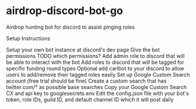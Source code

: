 # airdrop-discord-bot-go
Airdrop hunting bot for discord to assist pinging roles

Setup Instructions

Setup your own bot instance at discord's dev page
Give the bot permissions TODO which permissions?
Add admin role to discord that will be able to interact with the bot
Add roles to discord that will be tagged for specific funding round types
Optional add carlbot to your discord to allow users to add/remove their tagged roles easily
Set up Google Custom Search account (free trial should be fine)
Create a custom search that has twitter.com/* as possible base searches
Copy your Google Custom Search CX and api key to googlesecrets.env
Edit the config.json file with your bot's token, role IDs, guild ID, and default channel ID which it will post daily
